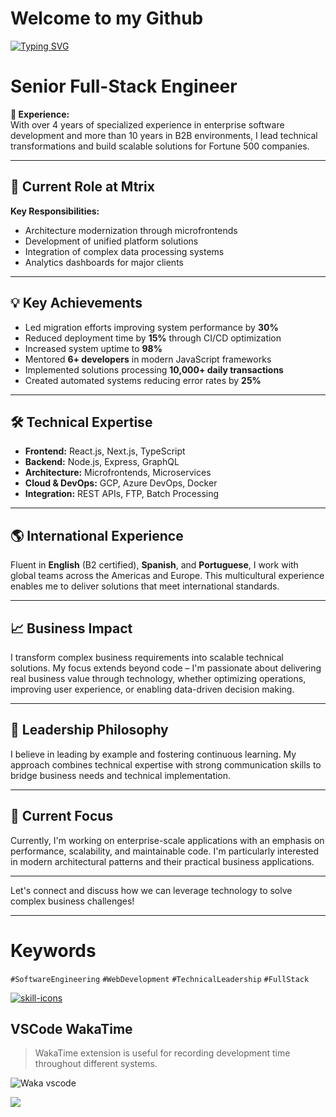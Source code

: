 # Welcome to my Github

[![Typing SVG](https://readme-typing-svg.demolab.com/?lines=ReactJS;NodeJS;Python;AI+and+LLM;English+and+Spanish;Brazilian+Portuguese+native+speaker+;Scan+QR+Code;Add+me+on+LinkedIn)](https://github.com/jeferson-franco)

# Senior Full-Stack Engineer

**🔹 Experience:**  
With over 4 years of specialized experience in enterprise software development and more than 10 years in B2B environments, I lead technical transformations and build scalable solutions for Fortune 500 companies.

---

## 🚀 Current Role at Mtrix

**Key Responsibilities:**
- Architecture modernization through microfrontends
- Development of unified platform solutions
- Integration of complex data processing systems
- Analytics dashboards for major clients

---

## 💡 Key Achievements

- Led migration efforts improving system performance by **30%**
- Reduced deployment time by **15%** through CI/CD optimization
- Increased system uptime to **98%**
- Mentored **6+ developers** in modern JavaScript frameworks
- Implemented solutions processing **10,000+ daily transactions**
- Created automated systems reducing error rates by **25%**

---

## 🛠️ Technical Expertise

- **Frontend:** React.js, Next.js, TypeScript
- **Backend:** Node.js, Express, GraphQL
- **Architecture:** Microfrontends, Microservices
- **Cloud & DevOps:** GCP, Azure DevOps, Docker
- **Integration:** REST APIs, FTP, Batch Processing

---

## 🌎 International Experience

Fluent in **English** (B2 certified), **Spanish**, and **Portuguese**, I work with global teams across the Americas and Europe. This multicultural experience enables me to deliver solutions that meet international standards.

---

## 📈 Business Impact

I transform complex business requirements into scalable technical solutions. My focus extends beyond code – I'm passionate about delivering real business value through technology, whether optimizing operations, improving user experience, or enabling data-driven decision making.

---

## 🤝 Leadership Philosophy

I believe in leading by example and fostering continuous learning. My approach combines technical expertise with strong communication skills to bridge business needs and technical implementation.

---

## 🎯 Current Focus

Currently, I'm working on enterprise-scale applications with an emphasis on performance, scalability, and maintainable code. I'm particularly interested in modern architectural patterns and their practical business applications.

---

Let's connect and discuss how we can leverage technology to solve complex business challenges!

---

# Keywords

`#SoftwareEngineering` `#WebDevelopment` `#TechnicalLeadership` `#FullStack`

<p align="left">
  <a href="https://skillicons.dev">
    <img src="https://skillicons.dev/icons?i=git,js,kubernetes,materialui,nodejs,py,react,sass&perline=4&theme=light" alt="skill-icons" title="stack-icons"/>
  </a>
</p>

## VSCode WakaTime

> WakaTime extension is useful for recording development time throughout different systems.

![Waka vscode](https://wakatime.com/share/@328ec2d1-7a5b-47b2-8ff2-1d3c2f9fa1a9/ae7a4b23-a486-4c32-9402-e4147d7dfac8.svg)

<div dir="auto">
  <a href="https://www.linkedin.com/in/jefersonfranco/" alt="jefe-linkedin">
    <img style="max-width: 100%;" src="https://img.shields.io/badge/-Linkedin-6610F2?style=for-the-badge&logo=Linkedin&logoColor=FFFFFF&link=https://www.linkedin.com/in/jefersonfranco/">
  </a>
</div>
